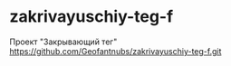 # zakrivayuschiy-teg-f
Проект "Закрывающий тег"
https://github.com/Geofantnubs/zakrivayuschiy-teg-f.git
